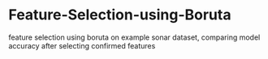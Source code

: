 # Feature-Selection-using-Boruta
feature selection using boruta on example sonar dataset, comparing model accuracy after selecting confirmed features
